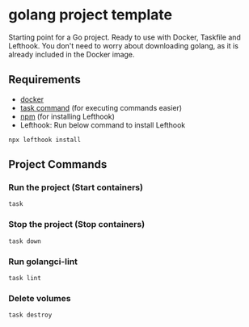 # golang project template
Starting point for a Go project. Ready to use with Docker, Taskfile and Lefthook. You don't need to worry about downloading golang, as it is already included in the Docker image.

## Requirements
- [docker](https://www.docker.com/get-started/)
- [task command](https://taskfile.dev/installation/) (for executing commands easier)
- [npm](https://docs.npmjs.com/downloading-and-installing-node-js-and-npm) (for installing Lefthook)
- Lefthook: Run below command to install Lefthook
```
npx lefthook install
```

## Project Commands
### Run the project (Start containers)
```
task
```

### Stop the project (Stop containers)
```
task down
```

### Run golangci-lint
```
task lint
```

### Delete volumes
```
task destroy
```